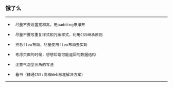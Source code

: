 ### 饿了么
-------------------


-      尽量不要设置宽和高，用padding来撑开
-      尽量不要写重复样式和冗余样式，利用CSS继承原则
-      熟悉flex布局，尽量使用flex布局去实现
-      考虑页面的时候，想想后端可能返回的数据结构
-      注意气泡型三角的写法
-      看书（精通CSS:高级Web标准解决方案）



-------------------
